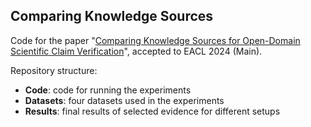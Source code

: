 ## Comparing Knowledge Sources
Code for the paper "[Comparing Knowledge Sources for Open-Domain Scientific Claim Verification](https://arxiv.org/abs/2402.02844)", accepted to EACL 2024 (Main). 

Repository structure:
- **Code**: code for running the experiments
- **Datasets**: four datasets used in the experiments
- **Results**: final results of selected evidence for different setups
